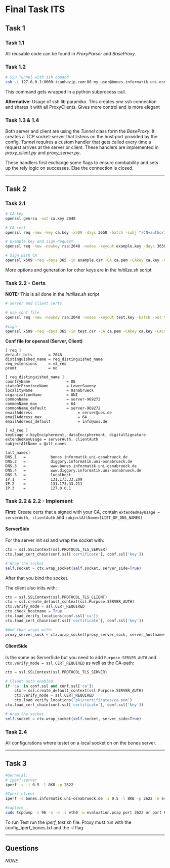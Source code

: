 # Final Task ITS

## Task 1
### Task 1.1
All reusable code can be found in *ProxyParser* and *BaseProxy*.

### Task 1.2
```bash
# SSH Tunnel with ssh comand
ssh -L 127.0.0.1:8000:icanhazip.com:80 my_user@bones.informatik.uni-osnabrueck.de -p 22 -N
```
This command gets wrapped in a python subprocess call.

**Alternative:** Usage of ssh lib paramiko. This creates *one* ssh connection and shares it with all ProxyClients. Gives more control and is more elegant

### Task 1.3 & 1.4
Both server and client are using the *Tunnel* class form the *BaseProxy*. It creates a TCP socket-server that listens on the host:port provided by the config. *Tunnel* requires a custom handler that gets called every time a request arrives at the server or client. These handlers are implemented in *proxy_client.py* and *proxy_server.py*.

These handlers first exchange some flags to ensure combability and sets up the rely logic on successes. Else the connection is closed.


---
## Task 2
### Task 2.1
```bash
# CA-key
openssl genrsa -out ca.key 2048

# CA-cert
openssl req -new -key ca.key -x509 -days 3650 -batch -subj "/CN=authority-969272" -out ca.pem

# Example key and sign-request
openssl req -new -newkey rsa:2048 -nodes -keyout example.key -days 3650 -batch -subj "/CN=student-969272" -out example.csr

# Sign with CA
openssl x509 -req -days 365 -in example.csr -CA ca.pem -CAkey ca.key -CAcreateserial -set_serial 01 -out example.pem
```
More options and generation for other keys are in the *initilize.sh* script

### Task 2.2 - Certs
**NOTE:** This is all done in the *initilise.sh* script
```bash
# Server and client certs

# use conf file
openssl req -new -newkey rsa:2048 -nodes -keyout test.key -batch -out test.csr -config openssl.conf -subj "/CN=server-969272/C=DE/ST=LowerSaxony/L=Osnabrueck/O=UNI/OU=Student/emailAddress=hegerdes@uos.de"

#sign
openssl x509 -req -days 365 -in test.csr -CA ca.pem -CAkey ca.key -CAcreateserial -set_serial 01 -out test.pem -extfile openssl.conf -extensions v3_req
```
**Conf file for openssl (Server, Client)**
```Conf
[ req ]
default_bits       = 2048
distinguished_name = req_distinguished_name
req_extensions     = v3_req
promt              = no

[ req_distinguished_name ]
countryName                = DE
stateOrProvinceName        = LowerSaxony
localityName               = Osnabrueck
organizationName           = UNI
commonName                 = server-969272
commonName_max             = 64
commonName_default         = server-969272
emailAddress                    = server@uos.de
emailAddress_max                = 64
emailAddress_default            = info@uos.de

[ v3_req ]
keyUsage = keyEncipherment, dataEncipherment, digitalSignature
extendedKeyUsage = serverAuth, clientAuth
subjectAltName = @alt_names

[alt_names]
DNS.1   =           bones.informatik.uni-osnabrueck.de
DNS.2   =           diggory.informatik.uni-osnabrueck.de
DNS.3   =           www.bones.informatik.uni-osnabrueck.de
DNS.4   =           www.diggory.informatik.uni-osnabrueck.de
DNS.5   =           localhost
IP.1    =           131.173.33.209
IP.2    =           131.173.33.211
IP.3    =           127.0.0.1
```
### Task 2.2 & 2.2 - Implement
**First:** Create certs that a signed with your CA, contain `extendedKeyUsage = serverAuth, clientAuth` and `subjectAltName=[LIST_OF_DNS_NAMES]`

#### ServerSide
For the server init ssl and wrap the socket with:
```Python
ctx = ssl.SSLContext(ssl.PROTOCOL_TLS_SERVER)
ctx.load_cert_chain(conf.ssl['certificate'], conf.ssl['key'])

# Wrap the socket
self.socket = ctx.wrap_socket(self.socket, server_side=True)
```
After that you bind the socket.

The client also inits with:
```Python
ctx = ssl.SSLContext(ssl.PROTOCOL_TLS_CLIENT)
ctx = ssl.create_default_context(ssl.Purpose.SERVER_AUTH)
ctx.verify_mode = ssl.CERT_REQUIRED
ctx.check_hostname = True
ctx.load_verify_locations(conf.ssl['ca'])
ctx.load_cert_chain(conf.ssl['certificate'], conf.ssl['key'])

#And than wraps with:
proxy_server_sock = ctx.wrap_socket(proxy_server_sock, server_hostname=conf.remote['host'])
```

#### ClientSide
Is the some as ServerSide but you need to add `Purpose.SERVER_AUTH` and `ctx.verify_mode = ssl.CERT_REQUIRED` as well as the CA-path:
```Python
ctx = ssl.SSLContext(ssl.PROTOCOL_TLS_SERVER)

# Client auth enabled
if 'ca' in conf.ssl and conf.ssl['ca']:
    ctx = ssl.create_default_context(ssl.Purpose.SERVER_AUTH)
    ctx.verify_mode = ssl.CERT_REQUIRED
    ctx.load_verify_locations('pki/certificates/ca.pem')
ctx.load_cert_chain(conf.ssl['certificate'], conf.ssl['key'])

# Wrap the socket
self.socket = ctx.wrap_socket(self.socket, server_side=True)
```
### Task 2.4
All configurations where testet on a local socket on on the bones server.

---
## Task 3

```bash
#Gerneral:
# Iperf-server
iperf -s -i 0.5 -l 8KB -p 2622

#Iperf-client
iperf -c bones.informatik.uni-osnabrueck.de -i 0.5 -l 8KB -p 2622 -n 64MB

#capture
sudo tcpdump -s 96 -n -e -i eth0 -w evaluation.pcap port 2622 or port 6622 or port 7622 or port 8622 or port 9622
```
To run Test run the *iperf_test.sh* file. Proxy must run with the config_iperf_bones.txt and the *-t* flag


---
## Questions
*NONE*